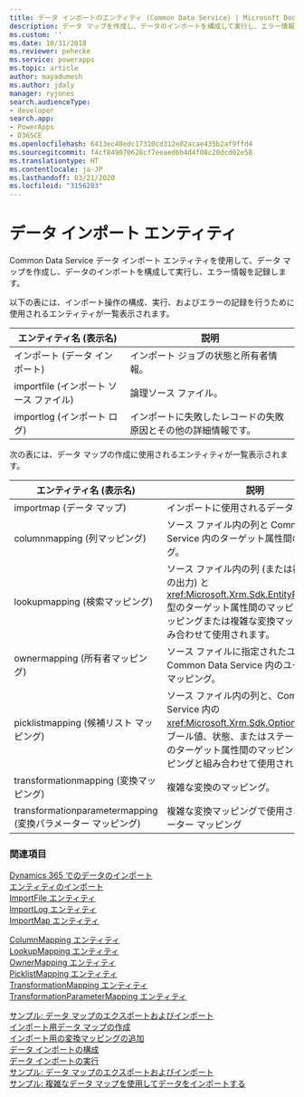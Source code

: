 ```yaml
---
title: データ インポートのエンティティ (Common Data Service) | Microsoft Docs
description: データ マップを作成し、データのインポートを構成して実行し、エラー情報を記録するために使用するデータ インポート エンティティをリスト表示します。
ms.custom: ''
ms.date: 10/31/2018
ms.reviewer: pehecke
ms.service: powerapps
ms.topic: article
author: mayadumesh
ms.author: jdaly
manager: ryjones
search.audienceType:
- developer
search.app:
- PowerApps
- D365CE
ms.openlocfilehash: 6413ec48edc17310cd312e82acae435b2af9ffd4
ms.sourcegitcommit: f4cf849070628cf7eeaed6b4d4f08c20dcd02e58
ms.translationtype: HT
ms.contentlocale: ja-JP
ms.lasthandoff: 03/21/2020
ms.locfileid: "3156283"
---
```

# <a name="data-import-entities"></a>データ インポート エンティティ

Common Data Service データ インポート エンティティを使用して、データ マップを作成し、データのインポートを構成して実行し、エラー情報を記録します。  

 以下の表には、インポート操作の構成、実行、およびエラーの記録を行うために使用されるエンティティが一覧表示されます。  

|エンティティ名 (表示名)|説明|  
|----------------------------------|-----------------|  
|インポート (データ インポート)|インポート ジョブの状態と所有者情報。|  
|importfile (インポート ソース ファイル)|論理ソース ファイル。|  
|importlog (インポート ログ)|インポートに失敗したレコードの失敗原因とその他の詳細情報です。|  

 次の表には、データ マップの作成に使用されるエンティティが一覧表示されます。  


|                    エンティティ名 (表示名)                     |                                                                                                                      説明                                                                                                                       |
|-------------------------------------------------------------------|--------------------------------------------------------------------------------------------------------------------------------------------------------------------------------------------------------------------------------------------------------|
|                       importmap (データ マップ)                        |                                                                                                           インポートに使用されるデータ マップ。                                                                                                            |
|                  columnmapping (列マッピング)                   |                                                           ソース ファイル内の列と Common Data Service 内のターゲット属性間のマッピング。                                                           |
|                  lookupmapping (検索マッピング)                   |       ソース ファイル内の列 (または複雑な変換の出力) と <xref:Microsoft.Xrm.Sdk.EntityReference> 型のターゲット属性間のマッピング。 列マッピングまたは複雑な変換マッピングと組み合わせて使用されます。        |
|                   ownermapping (所有者マッピング)                    |                                                             ソース ファイルに指定されたユーザーと Common Data Service 内のユーザー間のマッピング。                                                             |
|                picklistmapping (候補リスト マッピング)                 | ソース ファイル内の列と、Common Data Service 内の <xref:Microsoft.Xrm.Sdk.OptionSetValue>、ブール値、状態、またはステータスの各型のターゲット属性間のマッピング。 列マッピングと組み合わせて使用されます。 |
|          transformationmapping (変換マッピング)           |                                                                                                            複雑な変換のマッピング。                                                                                                             |
| transformationparametermapping (変換パラメーター マッピング) |                                                                                           複雑な変換マッピングで使用されるパラメーター マッピング                                                                                            |

### <a name="see-also"></a>関連項目  
 [Dynamics 365 でのデータのインポート](import-data.md)   
 [エンティティのインポート](reference/entities/import.md)   
 [ImportFile エンティティ](reference/entities/importfile.md)   
 [ImportLog エンティティ](reference/entities/importlog.md)   
 [ImportMap エンティティ](reference/entities/importmap.md)   
 <!-- jdaly These links will have content when we re-gen docs after bug 689487 is checked in. START -->
 [ColumnMapping エンティティ](reference/entities/columnmapping.md)   
 [LookupMapping エンティティ](reference/entities/lookupmapping.md)   
 [OwnerMapping エンティティ](reference/entities/ownermapping.md)   
 [PicklistMapping エンティティ](reference/entities/picklistmapping.md)   
 [TransformationMapping エンティティ](reference/entities/transformationmapping.md)    
 [TransformationParameterMapping エンティティ](reference/entities/transformationparametermapping.md)   
 <!-- jdaly These links will have content  when we re-gen docs after bug 689487 is checked in. END -->
 [サンプル: データ マップのエクスポートおよびインポート](/dynamics365/customer-engagement/developer/sample-export-import-data-map)   
 [インポート用データ マップの作成](create-data-maps-for-import.md)<br />
 [インポート用の変換マッピングの追加](add-transformation-mappings-import.md)<br />
 [データ インポートの構成](configure-data-import.md)<br />
 [データ インポートの実行](run-data-import.md)<br />
 [サンプル: データ マップのエクスポートおよびインポート](/dynamics365/customer-engagement/developer/org-service/samples/export-import-data-map)<br />
 [サンプル: 複雑なデータ マップを使用してデータをインポートする](/dynamics365/customer-engagement/developer/org-service/samples/import-data-complex-data-map)<br />